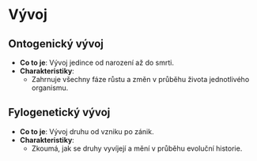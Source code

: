 # Vývoj

## Ontogenický vývoj

- **Co to je**: Vývoj jedince od narození až do smrti.
- **Charakteristiky**:
    - Zahrnuje všechny fáze růstu a změn v průběhu života jednotlivého organismu.

## Fylogenetický vývoj

- **Co to je**: Vývoj druhu od vzniku po zánik.
- **Charakteristiky**:
    - Zkoumá, jak se druhy vyvíjejí a mění v průběhu evoluční historie.